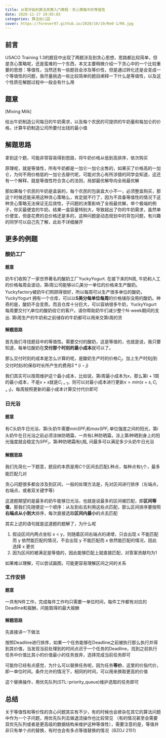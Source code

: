 ```yaml
---
title: 从零开始的算法竞赛入门教程：贪心策略中的等值性
date: 2020-11-17 19:05:03
categories: 算法幼儿园
cover: https://forever97.github.io/2020/10/19/Re0-1/R6.jpg
---
```


## 前言

USACO Training 1.3的题目中出现了两题涉及到贪心思想，思路都比较简单，但是贪心策略呢，还是蛮难的一个东西，本文主要稍微介绍一下贪心中的一个比较重要的思想：等值性，当然还有一些题目会涉及等价性，但是通过转化还是会变成一个等值性的问题，我尽量挑选一些比较简单的题目阐释一下什么是等值性，以及这个性质在解题过程中一般会有什么用

## 题意

[Mixing Milk]

给出牛奶制造公司每日的牛奶需求，以及每个农民的可提供的牛奶量和每加仑的价格，计算牛奶制造公司所要付出钱的最小值

## 解题思路

拿到这个题，可能非常容易得到思路，将牛奶价格从低到高排序，依次购买

原理呢，就是等值性，所有牛奶都是一加仑一加仑出售的，如果买了价格高的一加仑，为何不用价格低的一加仑去替代呢，可能对贪心有所涉猎的同学会知道，这还有一个解释，就是等值性符合贪心的法则，局部最优解导向全局最优解

那如果每个农民的牛奶是盒装的，每个农民的包装盒大小不一，必须整盒购买，那这个时候还能采用这种贪心策略么，肯定就不行了，因为不具备等值性的情况下这种贪心策略无法保证无后效性，子问题的决策影响了全局最优解，举个极端的例子，你买最便宜的牛奶，结果一盒容量特别大，导致超出了你的牛奶需求，虽然单价便宜，但是花费的总价格还是多的，这种问题是动态规划中的背包问题，有兴趣的同学可以自己先了解，此处不详细展开

## 更多的例题

### 酸奶工厂

#### 题意

奶牛们收购了一家世界著名的酸奶工厂YuckyYogurt. 在接下来的N周, 牛奶和人工的价格每周会波动，第$i$周公司能够以$C_i$美分一单位的价格来生产酸奶。Yuckyfactory被奶牛们照顾得很好，所以每周可以生产很多单位的酸奶，YuckyYogurt 拥有一个仓库，可以以**S美分每单位每周**的价格储存没用的酸奶。神奇的是，酸奶不会变质。而且仓库十分巨大，可以容纳很多牛奶，YuckyYogurt 每周要交付$Y_i$单位的酸奶给它的客户。请你帮助奶牛们减少整个N-week期间的支出. 第i周生产的牛奶和之前储存的牛奶都可以用来交第i周的货

#### 解题思路

首先我们寻找题目中的等值性。需要交付的酸奶，这是等值的，也就是说，我只要知道，每单位酸奶在**交付那个时刻的最小成本**就可以了。

那么交付时刻的成本是怎么计算的呢，是酸奶生产时的价格$C_j$，加上生产时刻$j$到交付时刻$i$的保存时长所产生的费用$S*(i-j)$

我们其实可以按周维护这个最小成本，比如说，第$i$周最小成本为$x$，那么第$i+1$周的最小成本，不是$x+s$就是$C_{i+1}$，则可以对最小成本进行更新$x=min(x+s,C_{i+1})$，每周按照更新的最小成本计算交付代价即可

### 日光浴 

#### 题意

有$C$头奶牛日光浴，第$i$头奶牛需要$minSPF_i$和$maxSPF_i$ 单位强度之间的阳光，第$i$头奶牛在日光浴之前必须涂抹防晒霜，一共有$L$种防晒霜，涂上第$i$种晒到身上的阳光强度就会稳定为$SPF_i$，第$i$种防晒霜有$t_i$瓶, 问最多可以满足多少头奶牛日光浴

#### 解题思路

我们先简化一下题意，题目的本质是用$C$个区间去匹配$L$种点，每种点有$t_i$个，最多能匹配几对

贪心问题很多都会涉及到区间，一般的处理方法是，先对区间进行排序（左端点，右端点，或者双关键字等）

这道题期望的是最多的奶牛能够日光浴，也就是说最多的区间被匹配，即**区间等值**，那我们先随便定一个顺序：从左到右去利用这些点匹配，那么区间排序要按照**右端点从小到大**排序，每次直接选取**区间内最小**的点去匹配

其实上述的语句就是这道题的题解了，为什么呢

1. 假设区间内两点坐标 x < y，则随着区间右端点的递增，只会出现 x 不能匹配而 y 依然能匹配的情况，不会出现 y 不能匹配而 x 依然能匹配的情况，因此选择 x 更优
2. 因为区间的被满足是等值的，因此能够匹配上就直接匹配，对答案贡献均为1

如果难以理解，可以尝试画图，可能更容易理解区间之间的关系

### 工作安排

#### 题意

一共有N件工作，完成每件工作均只需要一单位时间，每件工作都有对应的Deadline和报酬，问能取得的最大报酬

#### 解题思路

先直接讲一下做法

按照Deadline进行排序，如果一个任务能够在Deadline之前被执行那么执行并得到其价值，当发现当前处理到的时间点迟于一个任务的Deadline，找到之前执行任务中价值比其小的价值最小的任务放弃，选择完成当前任务即可

可能你已经有点感觉，为什么可以替换任务呢，因为任务**等价**，这里的价指代价，即一单位时间。条件允许的情况下，相同的时间，可以用来换取更高的价值

这个替换操作，用优先队列(STL::priority_queue)维护选取的任务即可

## 总结

关于等值性和等价性的贪心问题其实有不少，有的时候也会掺杂在其它的算法问题中作为一个子问题，用优先队列去做退流操作也比较常见 （有的情况甚至会需要双优先队列或者是更高级的数据结构来维护这种等值性），需要注意的是，等值并非只有单个点的替换，有时也会有多点等值替换的情况（BZOJ 2151）

